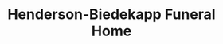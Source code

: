---
title: "Henderson-Biedekapp Funeral Home"
url: /hancock/henderson-biedekapp-funeral-home/
shop: Bestattungen
---